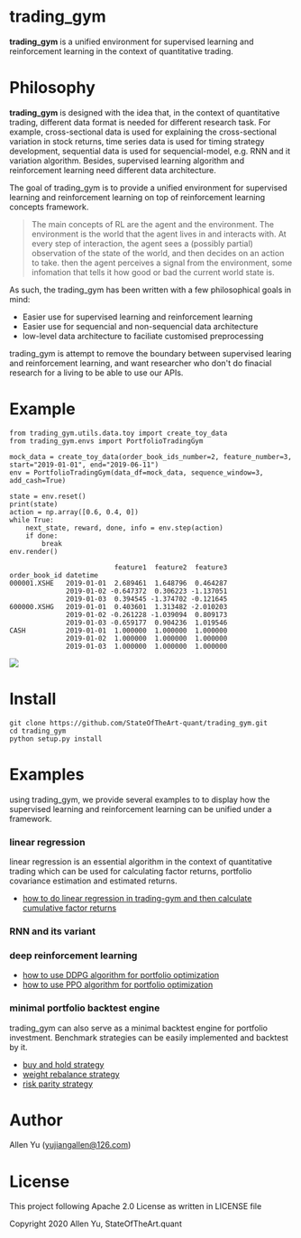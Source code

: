 # trading_gym
**trading_gym** is a unified environment for supervised learning and reinforcement learning in the context of quantitative trading.

# Philosophy

**trading_gym** is designed with the idea that, in the context of quantitative trading, different data format is needed for different research task. For example, cross-sectional data is used for explaining the cross-sectional variation in stock returns, time series data is used for timing strategy development,
sequential data is used for sequencial-model, e.g. RNN and it variation algorithm. Besides, supervised learning algorithm and reinforcement learning need different data architecture.

The goal of trading_gym is to provide a unified environment for supervised learning and reinforcement learning on top of reinforcement learning concepts framework.
> The main concepts of RL are the agent and the environment. The environment is the world that the agent lives in and interacts with. At every step of interaction, the agent sees a (possibly partial) observation of the state of the world, and then decides on an action to take. then the agent perceives a signal from the environment, some infomation that tells it how good or bad the current world state is.

As such, the trading_gym has been written with a few philosophical goals in mind:

* Easier use for supervised learning and reinforcement learning
* Easier use for sequencial and non-sequencial data architecture
* low-level data architecture to faciliate customised preprocessing

trading_gym is attempt to remove the boundary between supervised learing and reinforcement learning, and want researcher who don't do finacial research for a living to be able to use our APIs.

# Example
~~~
from trading_gym.utils.data.toy import create_toy_data
from trading_gym.envs import PortfolioTradingGym

mock_data = create_toy_data(order_book_ids_number=2, feature_number=3, start="2019-01-01", end="2019-06-11")
env = PortfolioTradingGym(data_df=mock_data, sequence_window=3, add_cash=True)
    
state = env.reset()
print(state)
action = np.array([0.6, 0.4, 0])
while True:        
    next_state, reward, done, info = env.step(action)
    if done:
        break    
env.render()
~~~

~~~
                          feature1  feature2  feature3
order_book_id datetime                                
000001.XSHE   2019-01-01  2.689461  1.648796  0.464287
              2019-01-02 -0.647372  0.306223 -1.137051
              2019-01-03  0.394545 -1.374702 -0.121645
600000.XSHG   2019-01-01  0.403601  1.313482 -2.010203
              2019-01-02 -0.261228 -1.039094  0.809173
              2019-01-03 -0.659177  0.904236  1.019546
CASH          2019-01-01  1.000000  1.000000  1.000000
              2019-01-02  1.000000  1.000000  1.000000
              2019-01-03  1.000000  1.000000  1.000000
~~~
![](https://github.com/StateOfTheArt-quant/trading_gym/blob/master/assets/images/benchmark.png)

# Install
~~~
git clone https://github.com/StateOfTheArt-quant/trading_gym.git
cd trading_gym
python setup.py install
~~~


# Examples
using trading_gym, we provide several examples to to display how the supervised learning and reinforcement learning can be unified under a framework.

### linear regression
linear regression is an essential algorithm in the context of quantitative trading which can be used for calculating factor returns, portfolio covariance estimation and estimated returns.
* [how to do linear regression in trading-gym and then calculate cumulative factor returns](examples/linear_regression/01_linear_regression.md)

### RNN and its variant

### deep reinforcement learning
* [how to use DDPG algorithm for portfolio optimization](examples/reinforcement_learning/ddpg/main.py)
* [how to use PPO algorithm for portfolio optimization](examples/reinforcement_learning/ppo/main.py)

### minimal portfolio backtest engine
trading_gym can also serve as a minimal backtest engine for portfolio investment. Benchmark strategies can be easily implemented and backtest by it. 
* [buy and hold strategy](examples/benchmark_strategy_for_portfolio_management/buy_and_hold.py)
* [weight rebalance strategy](examples/benchmark_strategy_for_portfolio_management/weight_rebalance.py)
* [risk parity strategy](examples/benchmark_strategy_for_portfolio_management/risk_parity_strategy.py)

# Author
Allen Yu (yujiangallen@126.com)

# License
This project following Apache 2.0 License as written in LICENSE file

Copyright 2020 Allen Yu, StateOfTheArt.quant